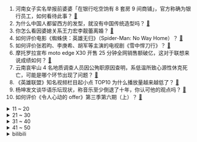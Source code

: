 1. 河南女子实名举报前婆婆「在银行吃空饷有 8 套房 9 间商铺」，官方称确为银行员工，如何看待此事？ [:link:](https://www.zhihu.com/question/506206026)
2. 为什么中国人都留西方的发型，就没有中国传统造型吗？ [:link:](https://www.zhihu.com/question/497907743)
3. 你怎么看因婆媳关系王力宏李靓蕾离婚？ [:link:](https://www.zhihu.com/question/506125573)
4. 如何评价电影《蜘蛛侠：英雄无归》（Spider-Man: No Way Home）？ [:link:](https://www.zhihu.com/question/499757064)
5. 如何评价张若昀、李庚希、胡军等主演的电视剧《雪中悍刀行》？ [:link:](https://www.zhihu.com/question/505685160)
6. 摩托罗拉宣布 moto edge X30 开售 25 分钟全网销售额破亿，这对于联想来说成绩如何？ [:link:](https://www.zhihu.com/question/506154047)
7. 云南哀牢山 4 名地质调查人员因公殉职原因查明，系低温所致心源性休克死亡，可能是哪个环节出现了问题？ [:link:](https://www.zhihu.com/question/506282897)
8. 《英雄联盟》知名视频栏目起小点 TOP10 为什么播放量越来越低了？ [:link:](https://www.zhihu.com/question/505939296)
9. 杨坤发文谈华语乐坛现状，称音乐至少倒退了十年，你认可他的观点吗？ [:link:](https://www.zhihu.com/question/506024264)
10. 如何评价《令人心动的 offer》第三季第六期（上）？ [:link:](https://www.zhihu.com/question/505445923)
<details>
<summary>11 ~ 20</summary>

11. 如何看待华中科技大学 90 后博导胡玥回应，称网友质疑均为不实，且对涉及造谣言论或将进行法律追责？ [:link:](https://www.zhihu.com/question/506158990)
12. 设计师一般会浏览什么网站找灵感? [:link:](https://www.zhihu.com/question/498952023)
13. 阿富汗尼汇率一周暴跌 30%，联合国称阿富汗超一半人口面临严重食物短缺，当地情况怎么样？ [:link:](https://www.zhihu.com/question/506055314)
14. 现在博士过剩那么多，为什么招聘博士成本还那么高？ [:link:](https://www.zhihu.com/question/505235238)
15. 如何看待新西兰宣布将禁止下一代人吸烟？背后都有哪些原因？ [:link:](https://www.zhihu.com/question/505312691)
16. 如何看待重庆一女子烤鸭店上班被烧伤毁容，店方称「双方不存在劳动关系，出院期间算请假」并断缴医疗费用？ [:link:](https://www.zhihu.com/question/505907009)
17. 博士虎爸逼在上小学、幼儿园的儿女学高数、文言文，有时出现殴打行为，这种教育方式会对孩子产生哪些影响？ [:link:](https://www.zhihu.com/question/506133322)
18. Uzi宣布复出加盟BLG战队，如何评价BLG英雄联盟战队2022新赛季阵容名单？ [:link:](https://www.zhihu.com/question/506206566)
19. 曾经纹过眉的小姐姐们，你们后悔了吗？ [:link:](https://www.zhihu.com/question/338701772)
20. 12 月 14 日起昆明试行「货车右转必停」通行规则，你认为还有哪些不合理行车行为需要进行规范？ [:link:](https://www.zhihu.com/question/506152398)
</details>
<details>
<summary>21 ~ 30</summary>

21. 长期喝自来水烧的开水会对人体有什么影响吗？ [:link:](https://www.zhihu.com/question/505693265)
22. 江苏一男子偷电缆被电死，家属索赔百万遭驳回，如何从法律角度进行解读？ [:link:](https://www.zhihu.com/question/505807524)
23. 为什么国内这么多人不用 epic？ [:link:](https://www.zhihu.com/question/483259900)
24. 美防长亲封立陶宛为「民主灯塔」，承诺美国将与之共同应对挑战，如何理解这一口头承诺？美立关系将如何发展？ [:link:](https://www.zhihu.com/question/506154705)
25. 为什么现在超跑都取消手动挡了？ [:link:](https://www.zhihu.com/question/492983730)
26. 为什么在《JOJO 的奇妙冒险石之海》的末尾，能停止时间五秒的白金之星不再无敌了？ [:link:](https://www.zhihu.com/question/449229418)
27. 河南高院对张成功案作出死刑判决，九十年代其曾因强奸幼女被判死刑后减刑出狱，如何看待此次判决？ [:link:](https://www.zhihu.com/question/505799447)
28. 男子换肝引发精神病后跳楼坠亡，家属向医院索赔 43 万，换肝为何会引发精神病？医院应该对此承担责任吗？ [:link:](https://www.zhihu.com/question/505803499)
29. 12 月 12 日浙江已报告阳性感染者 139 例，明确严控跨省出行，目前当地疫情形势如何？ [:link:](https://www.zhihu.com/question/505568991)
30. Zoom、Tian、Xiaopeng加入，如何评价 TES 2022 春季赛阵容？ [:link:](https://www.zhihu.com/question/505504911)
</details>
<details>
<summary>31 ~ 40</summary>

31. 哪个时候让你明白钱的重要性？ [:link:](https://www.zhihu.com/question/499288847)
32. 一个人吃饭，一个人逛街，一个人看电影，一个人去旅游是怎样的体验？ [:link:](https://www.zhihu.com/question/504872965)
33. 为啥养狗的人能和狗有那么深的感情？ [:link:](https://www.zhihu.com/question/413857398)
34. NBA 21-22 赛季猛龙加时 129:131 篮网，杜兰特 34+13+11，如何评价这场比赛？ [:link:](https://www.zhihu.com/question/506111329)
35. 你对曾经旅行到过的哪里吃过的小吃至今念念不忘？ [:link:](https://www.zhihu.com/question/501830829)
36. 下班回家后，做哪件事情能让职场压力山大的你「满血复活」？ [:link:](https://www.zhihu.com/question/505810827)
37. 请问节食可以减肥吗？ [:link:](https://www.zhihu.com/question/499829239)
38. 早餐一般吃什么好？ [:link:](https://www.zhihu.com/question/495441728)
39. 什么词最能代表你的 2021 年？2022 年你希望的关键词是什么？ [:link:](https://www.zhihu.com/question/505995921)
40. 有没有关于失望的文案？ [:link:](https://www.zhihu.com/question/486582866)
</details>
<details>
<summary>41 ~ 50</summary>

41. 23岁，买衣服只买一百以下或超一点的，正常吗？ [:link:](https://www.zhihu.com/question/497779818)
42. 马自达号称很运动，为什么没有S档位？ [:link:](https://www.zhihu.com/question/503241239)
43. HBN的精粹水和精华乳到底好不好用啊，有没有哪位朋友用过的说一下真实的情况？ [:link:](https://www.zhihu.com/question/445749615)
44. 小鹏汽车因采集人脸数据被罚 10 万，消费者信息该如何得到保障？ [:link:](https://www.zhihu.com/question/505926573)
45. 刚毕业工作四个多月，因为受不了加班辞职，到下家公司会不录用吗? [:link:](https://www.zhihu.com/question/496212174)
46. 《火影忍者》中春野樱再加上什么样的挂可以赶上六道佐鸣？ [:link:](https://www.zhihu.com/question/503524744)
47. 如何以「夫人她有社交牛逼症」开头写一篇小说？ [:link:](https://www.zhihu.com/question/486236109)
48. 高速动车上卖德州扒鸡/哈根达斯是出于什么考虑？ [:link:](https://www.zhihu.com/question/60129554)
49. 假如「骨骼」会说话，它怎样建议孩子长得更高？ [:link:](https://www.zhihu.com/question/505593035)
50. 应届生刚毕业就必须要有工作吗？ [:link:](https://www.zhihu.com/question/498396660)
</details><details>
<summary>bilibili</summary>

1. 请留一分钟，为南京大屠杀死难者默哀 [:link:](//www.bilibili.com/video/BV1Jg411w7yY)
2. 时代少年团2021火力全开演唱会（上） [:link:](//www.bilibili.com/video/BV1s44y1h7ja)
3. 这玩意就是内卷之王吧！ [:link:](//www.bilibili.com/video/BV1AS4y1Q72a)
4. 无 伤 速 通 催 逝 员 [:link:](//www.bilibili.com/video/BV1Pr4y1D7Ck)
5. b 站 热 度 年 度 总 结 ☆【禁止套娃2021】 [:link:](//www.bilibili.com/video/BV1534y197WX)
6. 被称“糯叽叽”的美食天堂！怒开5小时，凭什么它上了热评第一？ [:link:](//www.bilibili.com/video/BV1TM4y1c7n7)
7. 《校花养成计划》 我在等一个属于张欣怡的时代 [:link:](//www.bilibili.com/video/BV1JP4y1G7uY)
8. 勿忘国殇 南京大屠杀真实影像画面曝光 [:link:](//www.bilibili.com/video/BV17S4y1Q7c6)
9. 【动态胡桃】600小时创作39张插画组成的胡桃手书-葬礼篇·离别与希望之蝶 [:link:](//www.bilibili.com/video/BV1SF411z73g)
10. 南京大屠杀死难者国家公祭仪式 [:link:](//www.bilibili.com/video/BV1oF411z74s)
<details>
<summary>11 ~ 20</summary>

11. 北大都在控诉，知名211大学说收费离谱，是谁让知网变成了恶龙？【洞察社会系列62】 [:link:](//www.bilibili.com/video/BV1q44y1E79c)
12. 公婆会生气吗？当英国老公替我履行B站百万传统 [:link:](//www.bilibili.com/video/BV14b4y1q7qY)
13. 张雪峰吉林财经大学演讲正片部分 [:link:](//www.bilibili.com/video/BV1zZ4y197DL)
14. 多巴胺戒断教程|如何重新掌控你的生活？ [:link:](//www.bilibili.com/video/BV1WY411W7uj)
15. 大学生如何在宿舍拍出《荒野求生》 [:link:](//www.bilibili.com/video/BV1ni4y1d7pJ)
16. 日本人：看完他演的大佐，都感觉自己是外国人了！ [:link:](//www.bilibili.com/video/BV12L411L7Rb)
17. 《明日方舟》SideStory「风雪过境」活动宣传PV [:link:](//www.bilibili.com/video/BV1yF411z71E)
18. 【BLG】Uzi I'M BACK记录：舞台下的560天 [:link:](//www.bilibili.com/video/BV15S4y1Q7Z1)
19. 【S11决赛】万字复盘！EDG与DK的究极决战！不破不立登顶世界之巅！我们是冠军！下集 [:link:](//www.bilibili.com/video/BV1Mg411w7R2)
20. 【25格】纯爱？你可能从未看懂它！超细节解析新海诚《言叶之庭》的秘密 [:link:](//www.bilibili.com/video/BV1MY411W78X)
</details>
<details>
<summary>21 ~ 30</summary>

21. 儿子喝药结束一命，我挣这么多钱花不完！ [:link:](//www.bilibili.com/video/BV1XL4y1H7Pq)
22. 当面筋老了，还记得小伙伴们 [:link:](//www.bilibili.com/video/BV1aP4y1G7qW)
23. 当老师要根据点赞量给成绩时…… [:link:](//www.bilibili.com/video/BV1sQ4y1e7Yv)
24. 【罗翔】狗狗被偷，对方索要裸照，女子“舍身”救狗？ [:link:](//www.bilibili.com/video/BV1ei4y1Z7z5)
25. 新疆民警隔空喊话诈骗案在逃嫌疑人 [:link:](//www.bilibili.com/video/BV1Li4y1d7Aq)
26. 杨紫被潜规则出局？王传君粗口回应？9.4分神剧被禁？中国情景喜剧发展史·下 [:link:](//www.bilibili.com/video/BV1Rq4y1q7E9)
27. 2021 CYML 全国悠悠球大赛 女子组决赛 孟子煜 （竖屏版） [:link:](//www.bilibili.com/video/BV1Hb4y1q7d6)
28. 围观炸学校 [:link:](//www.bilibili.com/video/BV1Cr4y1D7Vf)
29. 【铭记历史 祭奠同胞】听！这风声…… [:link:](//www.bilibili.com/video/BV1ar4y1D7Fn)
30. 当年红极一时，如今却“查无此人”的失踪歌手！ [:link:](//www.bilibili.com/video/BV1mL411L7MD)
</details>
<details>
<summary>31 ~ 40</summary>

31. 2021国产烂片爆笑盘点，暨第五届中国电影金菊花颁奖典礼！ [:link:](//www.bilibili.com/video/BV1XP4y1n74P)
32. 40万白花？三叉星悬架又异响！灯厂车灯也进水！引擎盖异常弹起！！横评系列之《真十万公里长测》 [:link:](//www.bilibili.com/video/BV1ai4y1d7jr)
33. 男 生 看 了 秒 懂 ！！ [:link:](//www.bilibili.com/video/BV1RZ4y197ja)
34. 【亮记生物鉴定】厦门八市海鲜图鉴 [:link:](//www.bilibili.com/video/BV1dq4y1q7Ju)
35. 小伙一B站小时2540俯卧撑 [:link:](//www.bilibili.com/video/BV13M4y1c754)
36. 希望不要被她哥知道，不然我可能走不出这座城。 [:link:](//www.bilibili.com/video/BV1JM4y1c7JH)
37. 中国军迷现状【高中生版】 [:link:](//www.bilibili.com/video/BV1gS4y1Q7GM)
38. 【周杰伦】金曲联唱《给我一首歌的时间+我不配＋安静+轨迹》|2021TMEA [:link:](//www.bilibili.com/video/BV1k44y1E7fi)
39. 他是谁？他是“疯老头”…… [:link:](//www.bilibili.com/video/BV1Tb4y1q776)
40. 冰煮羊肉，真的比普通涮羊肉更好吃吗？ [:link:](//www.bilibili.com/video/BV1m44y1E7sr)
</details>
<details>
<summary>41 ~ 50</summary>

41. 《挂科侠：毕业无望》各大高校即将上映！ [:link:](//www.bilibili.com/video/BV1mL411L7AS)
42. 公司按最低基数交五险一金，你拿的养老金能少到啥程度？ [:link:](//www.bilibili.com/video/BV13b4y1q77g)
43. 和校花在一起的日子 [:link:](//www.bilibili.com/video/BV1ya411r71A)
44. 30元收养的土狗一年的变化 [:link:](//www.bilibili.com/video/BV1LR4y1x7g7)
45. 帅小伙《 深 圳 探 店 》 [:link:](//www.bilibili.com/video/BV1Vb4y1q7zy)
46. 【外行人真好骗】超级难画但看上去很简单，画功很烂但读者看不出来！ [:link:](//www.bilibili.com/video/BV1yP4y1n7Pa)
47. 不会吧？不会现在还有人在熬夜吧？ [:link:](//www.bilibili.com/video/BV1Q3411s7iy)
48. 《Cytus II》 × 明日方舟 [:link:](//www.bilibili.com/video/BV1ZR4y1s7ZT)
49. 【原神】四方八方之网全捕获动物位置合集 [:link:](//www.bilibili.com/video/BV11F411z73X)
50. 2021年12月13号冷水浴健身继续 [:link:](//www.bilibili.com/video/BV1ZM4y1F72a)
</details>
<details>
<summary>51 ~ 60</summary>

51. 可能是中国最“干净”的电影了，当你看懂了，一切的苦难都会过去！《城南旧事》 [:link:](//www.bilibili.com/video/BV1uQ4y1v7KY)
52. 线索是b站粉丝提供！卧底星巴克记者：年龄太大，应聘二十多家店才成功 [:link:](//www.bilibili.com/video/BV1ZZ4y1979M)
53. 22min背完肖四大题：毛中特篇【空卡带背/考研政治】 [:link:](//www.bilibili.com/video/BV1n34y197UL)
54. 【自制动画】审判日丨南京大屠杀暴行铁证 [:link:](//www.bilibili.com/video/BV1EQ4y1v7Ky)
55. “只要我不死，我肯定忘不了的” [:link:](//www.bilibili.com/video/BV1TF411z73h)
56. 印度街头胡萝卜橘子萝卜汁，充分补充身体维生素。 [:link:](//www.bilibili.com/video/BV1CL411L7HW)
57. 伍六七第四季 [:link:](//www.bilibili.com/video/BV18i4y1Z7vR)
58. 这才叫经典！一口气看完托比版《蜘蛛侠》三部曲 [:link:](//www.bilibili.com/video/BV1qP4y1n7y2)
59. 看到最后，你还敢加盟开店吗？ [:link:](//www.bilibili.com/video/BV1MQ4y1v7vw)
60. 这个我也真心喜欢【阅片无数Ⅱ 31】 [:link:](//www.bilibili.com/video/BV1fR4y1s7TL)
</details>
<details>
<summary>61 ~ 70</summary>

61. 《原神》拾枝杂谈-「荒泷一斗：怪力乱神」 [:link:](//www.bilibili.com/video/BV1sM4y1A77h)
62. 好莱坞的政治正确 越来越跑偏 [:link:](//www.bilibili.com/video/BV1ZL4y1H7cP)
63. 室友说我适合当幼师..【开心超人舞】 [:link:](//www.bilibili.com/video/BV1MQ4y1v7ro)
64. 我和我的《海底捞室友》 [:link:](//www.bilibili.com/video/BV1QZ4y197Wb)
65. 【李云龙】孤勇者 [:link:](//www.bilibili.com/video/BV1ML411j7au)
66. 听君一席话，全是废话 4.0 ！！！ [:link:](//www.bilibili.com/video/BV1ra411r7fw)
67. 我把野怪全部带回来了！！！ [:link:](//www.bilibili.com/video/BV1fY411p7Vj)
68. 【欧美女神】果然上个世纪是决定我们审美的年代！！ [:link:](//www.bilibili.com/video/BV1rS4y1D7NH)
69. 【孤勇者】神，归来！恭迎Uzi复出 [:link:](//www.bilibili.com/video/BV1d3411s7LL)
70. 【半佛】最大的问题，是吃肉吃的不够多 [:link:](//www.bilibili.com/video/BV1si4y1d78Q)
</details>
<details>
<summary>71 ~ 80</summary>

71. 【沙雕说唱】女生的手机密码vs男生的手机密码（取材自真实故事） [:link:](//www.bilibili.com/video/BV1uS4y1Q7gK)
72. 小海獭换玩具，高兴到起飞 [:link:](//www.bilibili.com/video/BV1qL4y1H7uS)
73. 陶陶居 厨子探店¥941 [:link:](//www.bilibili.com/video/BV1oZ4y197iS)
74. 【4K60FPS】陈奕迅《最佳损友》经典现场！好好珍惜身边的朋友吧！ [:link:](//www.bilibili.com/video/BV1jP4y1G7td)
75. 滴~昏君体验卡 [:link:](//www.bilibili.com/video/BV1Da411r77N)
76. 《永劫无间》李小龙联动CG丨身无拘心不朽 [:link:](//www.bilibili.com/video/BV1FL4y1p7Kf)
77. 【BLG选手见面会】12月15日 Uzi回归领衔！全员集结完毕 [:link:](//www.bilibili.com/video/BV1gg411w7dK)
78. 【乃琳单曲】《Sweet Counter》舞台 ❤ 甜蜜首演~ [:link:](//www.bilibili.com/video/BV1z44y1E7m6)
79. 2008年，许多人不知道的一场事件，中国春运史上永远的痛。 [:link:](//www.bilibili.com/video/BV1KP4y1G7Xq)
80. 中国限制尿素出口，断供原材料，澳大利亚供应链恐陷入瘫痪，卡车运输和农业遭重创 [:link:](//www.bilibili.com/video/BV193411s7AX)
</details>
<details>
<summary>81 ~ 90</summary>

81. 让子弹飞的肚兜，兜着民国的黑暗艳史！鹅城的女人，为啥全是妓女？ [:link:](//www.bilibili.com/video/BV1gL411j76A)
82. 蔚：这也想反杀？3.0攻速猛虎王！暴风星云裂！ [:link:](//www.bilibili.com/video/BV1YZ4y1Q74E)
83. 很多小伙伴期待的香槟蟹来了，味道跟口感无敌，绝了 [:link:](//www.bilibili.com/video/BV1f3411s71U)
84. 男生撩妹必学魔术，皮筋穿越妹子小手！ [:link:](//www.bilibili.com/video/BV1JR4y1x7Rx)
85. 耳机分我一半怎么样？ [:link:](//www.bilibili.com/video/BV1ri4y1d7ch)
86. 中国星空双子座流星雨4K~ [:link:](//www.bilibili.com/video/BV1Cg411w7Nr)
87. 我不允许有人没看过黑衬衫男高生跳舞！211211 TMEA腾讯音乐娱乐盛典 刘耀文 男儿歌双机位精剪版 [:link:](//www.bilibili.com/video/BV1r44y1E7za)
88. “在我死之前，想多救一个女孩！”到底要多厉害，才能被写入共和国简史？ [:link:](//www.bilibili.com/video/BV1ai4y1d7yS)
89. 《 全 都 给 你 啦 》 [:link:](//www.bilibili.com/video/BV1H44y1E7YL)
90. 【NCT中文首站】NCT 2021 'Beautiful' MV [:link:](//www.bilibili.com/video/BV1a44y1E7WK)
</details>
<details>
<summary>91 ~ 100</summary>

91. 今年冬奥会没他 我不看 [:link:](//www.bilibili.com/video/BV15i4y1d7SX)
92. 这些操作让我感受到了游戏天赋的差距是有多残忍，韩 服 王 者 就 这？#92 [:link:](//www.bilibili.com/video/BV15M4y1c7Kz)
93. 演员张世27秒说123字台词，碉堡了！ [:link:](//www.bilibili.com/video/BV1a34y197QB)
94. 失眠？教你2分钟内入睡，二战飞行员的睡觉技巧！ [:link:](//www.bilibili.com/video/BV11P4y137tZ)
95. 大海退潮后，大庆赶海发现八爪鱼躲在生蚝里，还有大猫眼螺 [:link:](//www.bilibili.com/video/BV1pS4y1Q7co)
96. 【原神】荒泷一斗cv刘照坤老师抽一斗名场面：儿子，你终于回到爸爸身边啦！ [:link:](//www.bilibili.com/video/BV14b4y1q7Ss)
97. 滑板场地被小孩霸占，男子崩溃劝离：这里是滑板场，不是游乐园 [:link:](//www.bilibili.com/video/BV1GM4y1c7Qv)
98. 张纯如痛斥南京大屠杀：遇难人数远超广岛和长崎原子弹爆炸死亡人数总和 [:link:](//www.bilibili.com/video/BV1S34y1X7Gx)
99. 当你颓废时，不妨听听大佬们的人生格言！ [:link:](//www.bilibili.com/video/BV1cS4y1Q72X)
100. 教你一招，约会时让女生心跳加快 [:link:](//www.bilibili.com/video/BV1T3411t7wR)
</details></details>